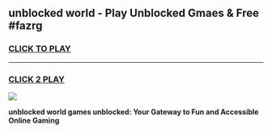 
## unblocked world - Play Unblocked Gmaes & Free #fazrg
<h3>
<a href="https://news.freeplayer.one?title=unblocked_world&ref=24F">CLICK TO PLAY</a></h3>
<hr>

<h3>
<a href="https://news.freeplayer.one?title=unblocked_world&ref=24F">CLICK 2 PLAY</a>
  
</h3>

<a href="https://news.freeplayer.one?title=unblocked_world&ref=24F/"><img src="https://clearcache.store/games.png"></a>


**unblocked world games unblocked: Your Gateway to Fun and Accessible Online Gaming**
